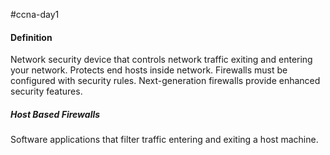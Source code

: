 #ccna-day1 

#### Definition
Network security device that controls network traffic exiting and entering your network. Protects end hosts inside network. Firewalls must be configured with security rules. Next-generation firewalls provide enhanced security features.

##### Host Based Firewalls
Software applications that filter traffic entering and exiting a host machine.

